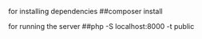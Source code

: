 for installing dependencies
##composer install 

for running the server
##php -S localhost:8000 -t public
